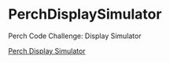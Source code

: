 # PerchDisplaySimulator
Perch Code Challenge: Display Simulator


[Perch Display Simulator](http://35.237.123.234:8000)

